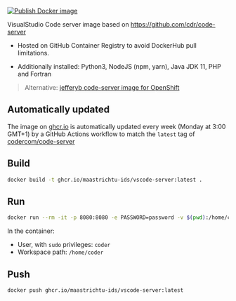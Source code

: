 [![Publish Docker image](https://github.com/MaastrichtU-IDS/vscode-server/workflows/Publish%20Docker%20image/badge.svg)](https://github.com/MaastrichtU-IDS/vscode-server/actions)

VisualStudio Code server image based on https://github.com/cdr/code-server

* Hosted on GitHub Container Registry to avoid DockerHub pull limitations.

* Additionally installed: Python3, NodeJS (npm, yarn), Java JDK 11, PHP and Fortran

> Alternative: [jefferyb code-server image for OpenShift](https://github.com/jefferyb/code-server-openshift)

## Automatically updated

The image on [ghcr.io](https://ghcr.io) is automatically updated every week (Monday at 3:00 GMT+1) by a GitHub Actions workflow to match the `latest` tag of [codercom/code-server](https://hub.docker.com/r/codercom/code-server)

## Build

```bash
docker build -t ghcr.io/maastrichtu-ids/vscode-server:latest .
```

## Run

```bash
docker run --rm -it -p 8080:8080 -e PASSWORD=password -v $(pwd):/home/coder ghcr.io/maastrichtu-ids/vscode-server:latest
```

In the container:

* User, with `sudo` privileges: `coder`
* Workspace path: `/home/coder`

## Push

```bash
docker push ghcr.io/maastrichtu-ids/vscode-server:latest
```
